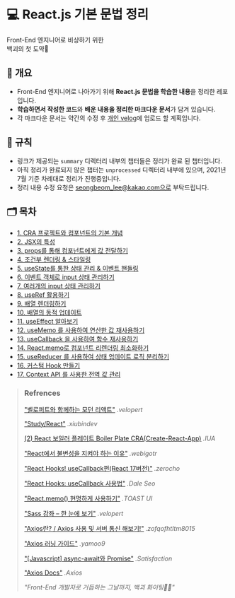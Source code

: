 # 💻 React.js 기본 문법 정리

Front-End 엔지니어로 비상하기 위한 <br> 백괴의 첫 도약🐤

## 📃 개요

- Front-End 엔지니어로 나아가기 위해 **React.js 문법을 학습한 내용**을 정리한 레포입니다.
- **학습하면서 작성한 코드**와 **배운 내용을 정리한 마크다운 문서**가 담겨 있습니다.
- 각 마크다운 문서는 약간의 수정 후 <a href="https://velog.io/@uncyclocity">개인 velog</a>에 업로드 할 계획입니다.

## 📔 규칙

- 링크가 제공되는 `summary` 디렉터리 내부의 챕터들은 정리가 완료 된 챕터입니다.
- 아직 정리가 완료되지 않은 챕터는 `unprocessed` 디렉터리 내부에 있으며, 2021년 7월 기준 차례대로 정리가 진행중입니다.
- 정리 내용 수정 요청은 seongbeom_lee@kakao.com으로 부탁드립니다.

## 🗂 목차

- <a href="https://github.com/uncyclocity/study_react/tree/main/summary/cp1">1. CRA 프로젝트와 컴포넌트의 기본 개념</a>
- <a href="https://github.com/uncyclocity/study_react/tree/main/summary/cp2">2. JSX의 특성</a>
- <a href="https://github.com/uncyclocity/study_react/tree/main/summary/cp3">3. props를 통해 컴포넌트에게 값 전달하기</a>
- <a href="https://github.com/uncyclocity/study_react/tree/main/summary/cp4">4. 조건부 렌더링 & 스타일링</a>
- <a href="https://github.com/uncyclocity/study_react/tree/main/summary/cp5">5. useState를 통한 상태 관리 & 이벤트 핸들링</a>
- <a href="https://github.com/uncyclocity/study_react/tree/main/summary/cp6">6. 이벤트 객체로 input 상태 관리하기</a>
- <a href="https://github.com/uncyclocity/study_react/tree/main/summary/cp7">7. 여러개의 input 상태 관리하기</a>
- <a href="https://github.com/uncyclocity/study_react/tree/main/summary/cp8">8. useRef 활용하기</a>
- <a href="https://github.com/uncyclocity/study_react/tree/main/summary/cp9">9. 배열 렌더링하기</a>
- <a href="https://github.com/uncyclocity/study_react/tree/main/summary/cp10">10. 배열의 동적 업데이트</a>
- <a href="https://github.com/uncyclocity/study_react/tree/main/summary/cp11">11. useEffect 알아보기</a>
- <a href="https://github.com/uncyclocity/study_react/tree/main/summary/cp12">12. useMemo 를 사용하여 연산한 값 재사용하기</a>
- <a href="https://github.com/uncyclocity/study_react/tree/main/summary/cp13">13. useCallback 을 사용하여 함수 재사용하기</a>
- <a href="https://github.com/uncyclocity/study_react/tree/main/summary/cp14">14. React.memo로 컴포넌트 리렌더링 최소화하기</a>
- <a href="https://github.com/uncyclocity/study_react/tree/main/summary/cp15">15. useReducer 를 사용하여 상태 업데이트 로직 분리하기</a>
- <a href="https://github.com/uncyclocity/study_react/tree/main/summary/cp16">16. 커스텀 Hook 만들기</a>
- <a href="https://github.com/uncyclocity/study_react/tree/main/summary/cp17">17. Context API 를 사용한 전역 값 관리</a>

> ### Refrences
>
> <a href="https://react.vlpt.us/">"벨로퍼트와 함께하는 모던 리액트"</a> _.velopert_
>
> <a href="https://xiubindev.tistory.com/category/Study/React">"Study/React"</a> _.xiubindev_
>
> <a href="https://velog.io/@lua_aw/201105-2-React-보일러플레이트-CRACreate-React-App">(2) React 보일러 플레이트 Boiler Plate CRA(Create-React-App)</a> _.IUA_
>
> <a href="https://webigotr.tistory.com/293">"React에서 불변성을 지켜야 하는 이유"</a> _.webigotr_
>
> <a href="https://www.zerocho.com/category/React/post/5f98e0ba1d7a110004463b7e">"React Hooks! useCallback편(React 17버전)"</a> _.zerocho_
>
> <a href="https://www.daleseo.com/react-hooks-use-callback/">"React Hooks: useCallback 사용법"</a> _.Dale Seo_
>
> <a href="https://ui.toast.com/weekly-pick/ko_20190731">"React.memo() 현명하게 사용하기"</a> _.TOAST UI_
>
> <a href="https://velopert.com/1712">"Sass 강좌 – 한 눈에 보기"</a> _.velopert_
>
> <a href="https://velog.io/@zofqofhtltm8015/Axios-사용법-서버-통신-해보기">"Axios란? / Axios 사용 및 서버 통신 해보기!"</a> _.zofqofhtltm8015_
>
> <a href="https://이듬.run/axios/guide/">"Axios 러닝 가이드"</a> _.yamoo9_
>
> <a href="https://satisfactoryplace.tistory.com/84">"[Javascript] async-await와 Promise"</a> _.Satisfaction_
>
> <a href="https://axios-http.com/">"Axios Docs"</a> _.Axios_
>
> _"Front-End 개발자로 거듭하는 그날까지, 백괴 화이팅💪🔥"_
